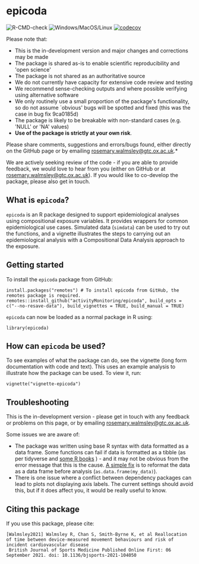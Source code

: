 # epicoda

![R-CMD-check](https://github.com/activityMonitoring/epicoda/workflows/R-CMD-check/badge.svg) ![Windows/MacOS/Linux](https://github.com/activityMonitoring/epicoda/workflows/Windows/MacOS/Linux/badge.svg)
[![codecov](https://codecov.io/gh/activityMonitoring/epicoda/branch/master/graph/badge.svg?token=pUfd7QVqRe)](https://codecov.io/gh/activityMonitoring/epicoda)

Please note that: 
- This is the in-development version and major changes and corrections may be made 
- The package is shared as-is to enable scientific reproducibility and 'open science' 
- The package is not shared as an authoritative source
- We do not currently have capacity for extensive code review and testing
- We recommend sense-checking outputs and where possible verifying using alternative software
- We only routinely use a small proportion of the package's functionality, so do not assume `obvious' bugs will be spotted and fixed (this was the case in bug fix 9ca0185d)
- The package is likely to be breakable with non-standard cases (e.g. 'NULL' or 'NA' values)
- **Use of the package is strictly at your own risk**. 

Please share comments, suggestions and errors/bugs found, either directly on the GitHub page or by emailing [rosemary.walmsley@gtc.ox.ac.uk](mailto:rosemary.walmsley@gtc.ox.ac.uk).*

We are actively seeking review of the code - if you are able to provide feedback, we would love to hear from you (either on GitHub or at [rosemary.walmsley@gtc.ox.ac.uk](mailto:rosemary.walmsley@gtc.ox.ac.uk)). If you would like to co-develop the package, please also get in touch.

## What is `epicoda`? 
`epicoda` is an R package designed to support epidemiological analyses using compositional exposure variables. It provides wrappers for common epidemiological use cases. Simulated data (`simdata`) can be used to try out the functions, and a vignette illustrates the steps to carrying out an epidemiological analysis with a Compositional Data Analysis approach to the exposure. 

## Getting started
To install the `epicoda` package from GitHub:
```{r}
install.packages("remotes") # To install epicoda from GitHub, the remotes package is required.
remotes::install_github("activityMonitoring/epicoda", build_opts = c("--no-resave-data"), build_vignettes = TRUE, build_manual = TRUE)
```
`epicoda` can now be loaded as a normal package in R using: 
```{r}
library(epicoda)
```
## How can `epicoda` be used? 
To see examples of what the package can do, see the vignette (long form documentation with code and text). This uses an example analysis to illustrate how the package can be used. To view it, run:  
```{r}
vignette("vignette-epicoda")
```
## Troubleshooting 
This is the in-development version - please get in touch with any feedback or problems on this page, or by emailing [rosemary.walmsley@gtc.ox.ac.uk](mailto:rosemary.walmsley@gtc.ox.ac.uk).

Some issues we are aware of: 
- The package was written using base R syntax with data formatted as a data frame. Some functions can fail if data is formatted as a tibble (as per tidyverse and [some R books](https://r4ds.had.co.nz/) ) - and it may not be obvious from the error message that this is the cause. [A simple fix](https://r4ds.had.co.nz/tibbles.html#interacting-with-older-code) is to reformat the data as a data frame before analysis (`as.data.frame(my_data)`).
- There is one issue where a conflict between dependency packages can lead to plots not displaying axis labels. The current settings should avoid this, but if it does affect you, it would be really useful to know. 

## Citing this package
If you use this package, please cite:
```
[Walmsley2021] Walmsley R, Chan S, Smith-Byrne K, et al Reallocation of time between device-measured movement behaviours and risk of incident cardiovascular disease
 British Journal of Sports Medicine Published Online First: 06 September 2021. doi: 10.1136/bjsports-2021-104050
```

